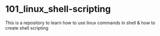 # 101_linux_shell-scripting
This is a repository to learn how to use linux commands in shell &amp; how to create shell scripting
